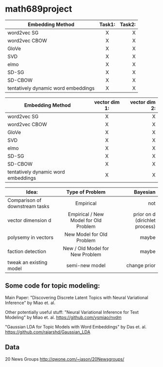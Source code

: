 # math689project

| Embedding Method | Task1: | Task2: |
| ------------- |:-------------:| -----:|
| word2vec SG  |  X | X |
| word2vec CBOW  | X | X |
| GloVe | X  | X |
| SVD | X | X |
| elmo | X | X |
| SD-SG | X | X |
| SD-CBOW | X | X |
| tentatively dynamic word embeddings | X | X |



| Embedding Method | vector dim 1: | vector dim 2: |
| ------------- |:-------------:| -----:|
| word2vec SG  |  X | X |
| word2vec CBOW  | X | X |
| GloVe | X  | X |
| SVD | X | X |
| elmo | X | X |
| SD-SG | X | X |
| SD-CBOW | X | X |
| tentatively dynamic word embeddings | X | X |



| Idea: | Type of Problem | Bayesian |
| ------------- |:-------------:|-------------:|
| Comparison of downstream tasks | Empirical | not |
| vector dimension d | Empirical / New Model for Old Problem | prior on d (dirichlet process) |
| polysemy in vectors | New Model for Old Problem | maybe |
| faction detection | New / Old Model for New Problem | maybe |
| tweak an existing model | semi-new model | change prior |


## Some code for topic modeling:

Main Paper:
"Discovering Discrete Latent Topics with Neural Variational Inference" by Miao et. al.

Other potentially useful stuff:
"Neural Variational Inference for Text Modeling" by Miao et. al. 
https://github.com/ysmiao/nvdm

"Gaussian LDA for Topic Models with Word Embeddings" by Das et. al.
https://github.com/rajarshd/Gaussian_LDA


## Data

20 News Groups
http://qwone.com/~jason/20Newsgroups/







